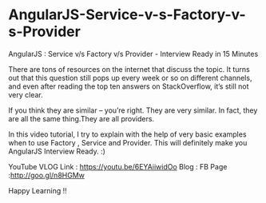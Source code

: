 # AngularJS-Service-v-s-Factory-v-s-Provider
 AngularJS : Service v/s Factory v/s Provider - Interview Ready in 15 Minutes

There are tons of resources on the internet that discuss the topic. It turns out that this question still pops up every week or so on different channels, and even after reading the top ten answers on StackOverflow, it’s still not very clear.

If you think they are similar – you’re right. They are very similar. In fact, they are all the same thing.They are all providers. 

In this video tutorial, I try to explain with the help of very basic examples when to use Factory , Service and Provider. This will definitely make you AngularJS Interview Ready. :)

YouTube VLOG Link : https://youtu.be/6EYAiiwidOo
Blog :
FB Page :http://goo.gl/n8HGMw

Happy Learning !!
